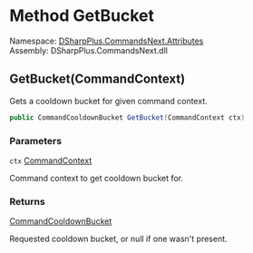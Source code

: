 # Method GetBucket

Namespace: [DSharpPlus.CommandsNext.Attributes](DSharpPlus.CommandsNext.Attributes.md)  
Assembly: DSharpPlus.CommandsNext.dll

## <a id="DSharpPlus_CommandsNext_Attributes_CooldownAttribute_GetBucket_DSharpPlus_CommandsNext_CommandContext_"></a>GetBucket\(CommandContext\)

Gets a cooldown bucket for given command context.

```csharp
public CommandCooldownBucket GetBucket(CommandContext ctx)
```

### Parameters

`ctx` [CommandContext](DSharpPlus.CommandsNext.CommandContext.md)

Command context to get cooldown bucket for.

### Returns

[CommandCooldownBucket](DSharpPlus.CommandsNext.Attributes.CommandCooldownBucket.md)

Requested cooldown bucket, or null if one wasn't present.

